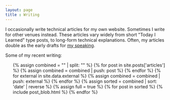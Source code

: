 ```yaml
---
layout: page
title : Writing
---
```


I occasionally write technical articles for my own website. Sometimes I
write for other venues instead. These articles vary widely from short "Today I
Learned" type posts, to long-form technical explanations. Often, my articles
double as the early drafts for [my speaking](/speaking).

Some of my recent writing:

<ul>
  {% assign combined = "" | split: "" %}
  {% for post in site.posts['articles'] %}
    {% assign combined = combined | push: post %}
  {% endfor %}
  {% for external in site.data.external %}
    {% assign combined = combined | push: external %}
  {% endfor %}
  {% assign sorted = combined | sort: 'date' | reverse %}
  {% assign full = true %}
  {% for post in sorted %}
    {% include post_blob.html %}
  {% endfor %}
</ul>
